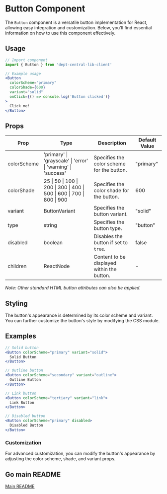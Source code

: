 # Button Component

The `Button` component is a versatile button implementation for React, allowing easy integration and customization. Below, you'll find essential information on how to use this component effectively.

## Usage

```jsx
// Import component
import { Button } from 'dept-central-lib-client'
```

```jsx
// Example usage
<Button
  colorScheme="primary"
  colorShade={600}
  variant="solid"
  onClick={() => console.log('Button clicked')}
>
  Click me!
</Button>
```

## Props

| Prop        | Type                                                                    | Description                                | Default Value |
| ----------- | ----------------------------------------------------------------------- | ------------------------------------------ | ------------- |
| colorScheme | 'primary' \| 'grayscale' \| 'error' \| 'warning' \| 'success'           | Specifies the color scheme for the button. | "primary"     |
| colorShade  | 25 \| 50 \| 100 \| 200 \| 300 \| 400 \| 500 \| 600 \| 700 \| 800 \| 900 | Specifies the color shade for the button.  | 600           |
| variant     | ButtonVariant                                                           | Specifies the button variant.              | "solid"       |
| type        | string                                                                  | Specifies the button type.                 | "button"      |
| disabled    | boolean                                                                 | Disables the button if set to `true`.      | false         |
| children    | ReactNode                                                               | Content to be displayed within the button. | -             |

_Note: Other standard HTML button attributes can also be applied._

## Styling

The button's appearance is determined by its color scheme and variant. You can further customize the button's style by modifying the CSS module.

## Examples

```jsx
// Solid button
<Button colorScheme="primary" variant="solid">
  Solid Button
</Button>

// Outline button
<Button colorScheme="secondary" variant="outline">
  Outline Button
</Button>

// Link button
<Button colorScheme="tertiary" variant="link">
  Link Button
</Button>

// Disabled button
<Button colorScheme="primary" disabled>
  Disabled Button
</Button>
```

### Customization

For advanced customization, you can modify the button's appearance by adjusting the color scheme, shade, and variant props.

## Go main README

[Main README](../../../README.md#components)
